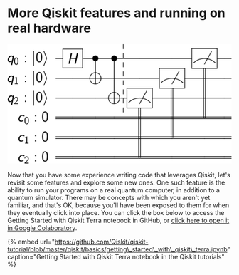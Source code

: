 # More Qiskit features and running on real hardware

![Quantum circuit from the Getting Started with Qiskit Terra notebook](../.gitbook/assets/download-5.png)

Now that you have some experience writing code that leverages Qiskit, let's revisit some features and explore some new ones. One such feature is the ability to run your programs on a real quantum computer, in addition to a quantum simulator. There may be concepts with which you aren't yet familiar, and that's OK, because you'll have been exposed to them for when they eventually click into place. You can click the box below to access the Getting Started with Qiskit Terra notebook in GitHub, or [click here to open it in Google Colaboratory](https://colab.research.google.com/github/Qiskit/qiskit-tutorials/blob/master/qiskit/basics/getting_started_with_qiskit_terra.ipynb).

{% embed url="https://github.com/Qiskit/qiskit-tutorial/blob/master/qiskit/basics/getting\_started\_with\_qiskit\_terra.ipynb" caption="Getting Started with Qiskit Terra notebook in the Qiskit tutorials" %}


